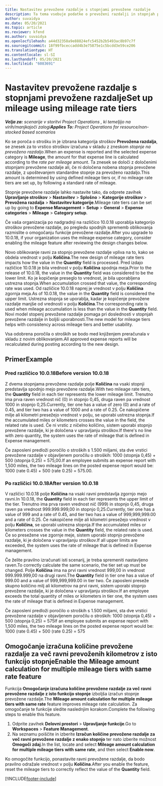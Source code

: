```yaml
---
title: Nastavitev prevožene razdalje s stopnjami prevožene razdalje
description: Ta tema vsebuje podatke o prevoženi razdalji in stopnjah prevožene razdalje.
author: suvaidya
ms.date: 05/20/2021
ms.topic: article
ms.reviewer: kfend
ms.author: suvaidya
ms.openlocfilehash: a44d32358a9e88824efc5452b2b5493ac8b97c7f
ms.sourcegitcommit: 18f99fbceccadd4b3e75875e1c5bcdd3e59ce206
ms.translationtype: HT
ms.contentlocale: sl-SI
ms.lasthandoff: 05/20/2021
ms.locfileid: "6083691"
---
```

# <a name="set-up-mileage-using-mileage-rate-tiers"></a><span data-ttu-id="9d154-103">Nastavitev prevožene razdalje s stopnjami prevožene razdalje</span><span class="sxs-lookup"><span data-stu-id="9d154-103">Set up mileage using mileage rate tiers</span></span>

<span data-ttu-id="9d154-104">_**Velja za:** scenarije v storitvi Project Operations , ki temeljijo na virih/manjkajoči zalogi_</span><span class="sxs-lookup"><span data-stu-id="9d154-104">_**Applies To:** Project Operations for resource/non-stocked based scenarios_</span></span>

<span data-ttu-id="9d154-105">Ko se poroča o strošku in je izbrana kategorija stroškov **Prevožena razdalja**, se znesek za to vrstico stroškov izračuna v skladu z zneskom *stopnje na prevoženo razdaljo*.</span><span class="sxs-lookup"><span data-stu-id="9d154-105">When an expense is reported and the selected expense category is **Mileage**, the amount for that expense line is calculated according to the *rate per mileage* amount.</span></span> <span data-ttu-id="9d154-106">Ta znesek se določi z določenimi stopnjami prevožene razdalje ali, če ni določena nobena stopnja prevožene razdalje, z upoštevanjem standardne stopnje za prevoženo razdaljo.</span><span class="sxs-lookup"><span data-stu-id="9d154-106">This amount is determined by using defined mileage tiers or, if no mileage rate tiers are set up, by following a standard rate of mileage.</span></span> 

<span data-ttu-id="9d154-107">Stopnje prevožene razdalje lahko nastavite tako, da odprete zavihek **Upravljanje stroškov** > **Nastavitev** > **Splošno** > **Kategorije stroškov** > **Prevožena razdalja** > **Nastavitev kategorije**.</span><span class="sxs-lookup"><span data-stu-id="9d154-107">Mileage rate tiers can be set up by going to **Expense Management** > **Setup** > **General** > **Expense categories** > **Mileage** > **Category setup**.</span></span>

<span data-ttu-id="9d154-108">Če vaša organizacija po nadgradnji na različico 10.0.18 uporablja kategorijo stroškov prevožene razdalje, po pregledu spodnjih sprememb oblikovanja razmislite o omogočanju funkcije prevožene razdalje.</span><span class="sxs-lookup"><span data-stu-id="9d154-108">After you upgrade to 10.0.18, if your organization uses the mileage expense category, consider enabling the mileage feature after reviewing the design changes below.</span></span> 

<span data-ttu-id="9d154-109">Novo oblikovanje ravni za stopnjo prevožene razdalje vpliva na to, kako se obdela vrednost v polju **Količina**.</span><span class="sxs-lookup"><span data-stu-id="9d154-109">The new design of mileage rate tiers impacts how the value in the **Quantity** field is processed.</span></span> <span data-ttu-id="9d154-110">Pred izdajo različice 10.0.18 je bila vrednost v polju **Količina** spodnja meja.</span><span class="sxs-lookup"><span data-stu-id="9d154-110">Prior to the release of 10.0.18, the value in the **Quantity** field was considered to be the lower limit.</span></span> <span data-ttu-id="9d154-111">Ko je kopičenje preseglo to vrednost, je bila uporabljena ustrezna stopnja.</span><span class="sxs-lookup"><span data-stu-id="9d154-111">When accumulation crossed that value, the corresponding rate was used.</span></span>  <span data-ttu-id="9d154-112">Od različice 10.0.18 naprej je vrednost v polju **Količina** zgornja meja.</span><span class="sxs-lookup"><span data-stu-id="9d154-112">As of 10.0.18, the value in the **Quantity** field is considered the upper limit.</span></span> <span data-ttu-id="9d154-113">Ustrezna stopnja se uporablja, kadar je kopičenje prevožene razdalje manjše od vrednosti v polju **Količina**.</span><span class="sxs-lookup"><span data-stu-id="9d154-113">The corresponding rate is used when mileage accumulation is less than the value in the **Quantity** field.</span></span>  <span data-ttu-id="9d154-114">Novi model stopenj prevožene razdalje pomaga pri doslednosti v stopnjah prevožene razdalje in boljši uporabnosti.</span><span class="sxs-lookup"><span data-stu-id="9d154-114">The new model for mileage tiers helps with consistency across mileage tiers and better usability.</span></span>   

<span data-ttu-id="9d154-115">Vsa odobrena poročila o stroških se bodo med knjiženjem preračunala v skladu z novim oblikovanjem.</span><span class="sxs-lookup"><span data-stu-id="9d154-115">All approved expense reports will be recalculated during posting according to the new design.</span></span>

## <a name="example"></a><span data-ttu-id="9d154-116">Primer</span><span class="sxs-lookup"><span data-stu-id="9d154-116">Example</span></span>
 
### <a name="before-version-10018"></a><span data-ttu-id="9d154-117">Pred različico 10.0.18</span><span class="sxs-lookup"><span data-stu-id="9d154-117">Before version 10.0.18</span></span>
<span data-ttu-id="9d154-118">Z dvema stopnjama prevožene razdalje polje **Količina** na vsaki stopnji predstavlja spodnjo mejo prevožene razdalje.</span><span class="sxs-lookup"><span data-stu-id="9d154-118">With two mileage rate tiers, the **Quantity** field in each tier represents the lower mileage limit.</span></span> <span data-ttu-id="9d154-119">Trenutno ima prva raven vrednost nič (0) in stopnjo 0,45, druga raven pa vrednost 1000 in stopnjo 0,25.</span><span class="sxs-lookup"><span data-stu-id="9d154-119">Currently, tier one has a value of zero (0) and a rate of 0.45, and tier two has a value of 1000 and a rate of 0.25.</span></span> <span data-ttu-id="9d154-120">Če nakopičene milje ali kilometri presežejo vrednost v polju, se uporabi ustrezna stopnja.</span><span class="sxs-lookup"><span data-stu-id="9d154-120">If the accumulated miles or kilometers crosses the value in the field, the related rate is used.</span></span> <span data-ttu-id="9d154-121">Če ni vrstic z ničelno količino, sistem uporabi stopnjo prevožene razdalje, ki je določena v upravljanju stroškov.</span><span class="sxs-lookup"><span data-stu-id="9d154-121">If there's no line with zero quantity, the system uses the rate of mileage that is defined in Expense management.</span></span> 
 
<span data-ttu-id="9d154-122">Če zaposleni predloži poročilo o stroških s 1.500 miljami, sta dve vrstici prevožene razdalje v objavljenem poročilu o stroških: 1000 (stopnja 0,45) + 500 (stopnja 0,25) = 575,00.</span><span class="sxs-lookup"><span data-stu-id="9d154-122">If an employee submits an expense report with 1,500 miles, the two mileage lines on the posted expense report would be: 1000 (rate 0.45) +  500 (rate 0.25) = 575.00.</span></span>

### <a name="after-version-10018"></a><span data-ttu-id="9d154-123">Po različici 10.0.18</span><span class="sxs-lookup"><span data-stu-id="9d154-123">After version 10.0.18</span></span>
<span data-ttu-id="9d154-124">V različici 10.0.18 polje **Količina** na vsaki ravni predstavlja zgornjo mejo ravni.</span><span class="sxs-lookup"><span data-stu-id="9d154-124">In 10.0.18, the **Quantity** field in each tier represents the upper limit of the tier.</span></span> <span data-ttu-id="9d154-125">Trenutno ima prva raven vrednost nič (999) in stopnjo 0,45, druga raven pa vrednost 999.999.999,00 in stopnjo 0,25.</span><span class="sxs-lookup"><span data-stu-id="9d154-125">Currently, tier one has a value of 999 and a rate of 0.45, and tier two has a value of 999,999,999.00 and a rate of 0.25.</span></span> <span data-ttu-id="9d154-126">Če nakopičene milje ali kilometri presežejo vrednost v polju **Količina**, se uporabi ustrezna stopnja.</span><span class="sxs-lookup"><span data-stu-id="9d154-126">If the accumulated miles or kilometers crosses the value in the **Quantity** field, the related rate is used.</span></span> <span data-ttu-id="9d154-127">Če so presežene vse zgornje meje, sistem uporabi stopnjo prevožene razdalje, ki je določena v upravljanju stroškov.</span><span class="sxs-lookup"><span data-stu-id="9d154-127">If all upper limits are exceeded, the system uses the rate of mileage that is defined in Expense management.</span></span> 
 
<span data-ttu-id="9d154-128">Če želite pravilno izračunati isti scenarij, je treba spremeniti nastavljeno raven.</span><span class="sxs-lookup"><span data-stu-id="9d154-128">To correctly calculate the same scenario, the tier set up must be changed.</span></span> <span data-ttu-id="9d154-129">Polje **Količina** ima na prvi ravni vrednost 999,00 in vrednost 999.999.999,00 na drugi ravni.</span><span class="sxs-lookup"><span data-stu-id="9d154-129">The **Quantity** field in tier one has a value of 999.00 and a value of 999,999,999.00 in tier two.</span></span> <span data-ttu-id="9d154-130">Če zaposleni preseže skupno količino milj ali kilometrov na prvi ravni, sistem uporabi stopnjo prevožene razdalje, ki je določena v upravljanju stroškov.</span><span class="sxs-lookup"><span data-stu-id="9d154-130">If an employee exceeds the total quantity of miles or kilometers in tier one, the system uses the rate of mileage that is defined in Expense management.</span></span> 
  
<span data-ttu-id="9d154-131">Če zaposleni predloži poročilo o stroških s 1.500 miljami, sta dve vrstici prevožene razdalje v objavljenem poročilu o stroških: 1000 (stopnja 0,45) + 500 (stopnja 0,25) = 575</span><span class="sxs-lookup"><span data-stu-id="9d154-131">If an employee submits an expense report with 1,500 miles, the two mileage lines on the posted expense report would be: 1000 (rate 0.45) +  500 (rate 0.25) = 575</span></span>

## <a name="enable-the-mileage-amount-calculation-for-multiple-mileage-tiers-with-same-rate-feature"></a><span data-ttu-id="9d154-132">Omogočanje izračuna količine prevožene razdalje za več ravni prevoženih kilometrov z isto funkcijo stopnje</span><span class="sxs-lookup"><span data-stu-id="9d154-132">Enable the Mileage amount calculation for multiple mileage tiers with same rate feature</span></span>

<span data-ttu-id="9d154-133">Funkcija **Omogočanje izračuna količine prevožene razdalje za več ravni prevožene razdalje z isto funkcijo stopnje** izboljša izračun stopnje prevožene razdalje.</span><span class="sxs-lookup"><span data-stu-id="9d154-133">The **Mileage amount calculation for multiple mileage tiers with same rate** feature improves mileage rate calculation.</span></span> <span data-ttu-id="9d154-134">Za omogočanje te funkcije sledite naslednjim korakom.</span><span class="sxs-lookup"><span data-stu-id="9d154-134">Complete the following steps to enable this feature.</span></span>

1. <span data-ttu-id="9d154-135">Odprite zavihek **Delovni prostori** > **Upravljanje funkcije**.</span><span class="sxs-lookup"><span data-stu-id="9d154-135">Go to **Workspaces** > **Feature Management**.</span></span> 
2. <span data-ttu-id="9d154-136">Na seznamu poiščite in izberite **Izračun količine prevožene razdalje za več ravni prevožene razdalje z enako stopnjo** ter nato izberite možnost **Omogoči zdaj**.</span><span class="sxs-lookup"><span data-stu-id="9d154-136">In the list, locate and select **Mileage amount calculation for multiple mileage tiers with same rate**, and then select **Enable now**.</span></span>

<span data-ttu-id="9d154-137">Ko omogočite funkcijo, ponastavite ravni prevožene razdalje, da bodo pravilno odražale vrednost v polju **Količina**.</span><span class="sxs-lookup"><span data-stu-id="9d154-137">After you enable the feature, reset the mileage tiers to correctly reflect the value of the **Quantity** field.</span></span> 


[!INCLUDE[footer-include](../includes/footer-banner.md)]
